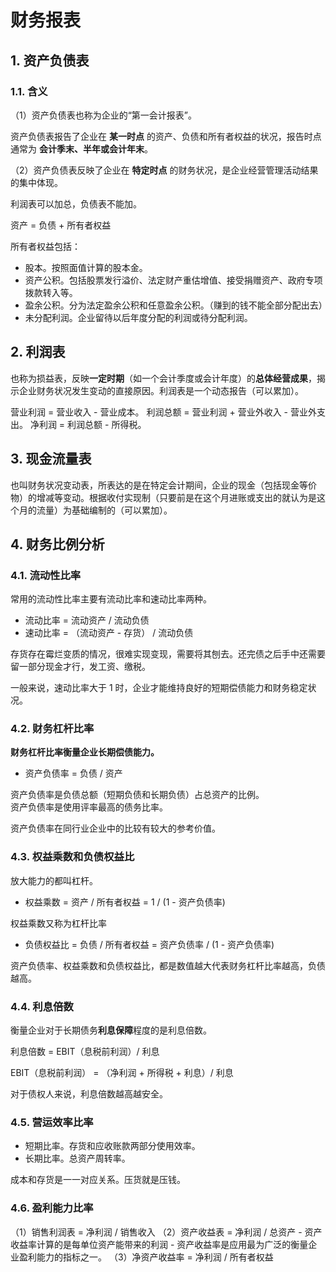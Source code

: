 # 财务报表

## 1. 资产负债表

### 1.1. 含义

（1）资产负债表也称为企业的“第一会计报表”。

资产负债表报告了企业在 **某一时点** 的资产、负债和所有者权益的状况，报告时点通常为 **会计季末、半年或会计年末**。

（2）资产负债表反映了企业在 **特定时点** 的财务状况，是企业经营管理活动结果的集中体现。

利润表可以加总，负债表不能加。

资产 = 负债 + 所有者权益

所有者权益包括：

- 股本。按照面值计算的股本金。
- 资产公积。包括股票发行溢价、法定财产重估增值、接受捐赠资产、政府专项拨款转入等。
- 盈余公积。分为法定盈余公积和任意盈余公积。（赚到的钱不能全部分配出去）
- 未分配利润。企业留待以后年度分配的利润或待分配利润。

## 2. 利润表

也称为损益表，反映**一定时期**（如一个会计季度或会计年度）的**总体经营成果**，揭示企业财务状况发生变动的直接原因。利润表是一个动态报告（可以累加）。

营业利润 = 营业收入 - 营业成本。
利润总额 = 营业利润 + 营业外收入 - 营业外支出。
净利润 = 利润总额 - 所得税。 

## 3. 现金流量表

也叫财务状况变动表，所表达的是在特定会计期间，企业的现金（包括现金等价物）的增减等变动。根据收付实现制（只要前是在这个月进账或支出的就认为是这个月的流量）为基础编制的（可以累加）。

## 4. 财务比例分析

### 4.1. 流动性比率

常用的流动性比率主要有流动比率和速动比率两种。

- 流动比率 = 流动资产 / 流动负债
- 速动比率 = （流动资产 - 存货） / 流动负债

存货存在霉烂变质的情况，很难实现变现，需要将其刨去。还完债之后手中还需要留一部分现金才行，发工资、缴税。

一般来说，速动比率大于 1 时，企业才能维持良好的短期偿债能力和财务稳定状况。

### 4.2. 财务杠杆比率

**财务杠杆比率衡量企业长期偿债能力。**

- 资产负债率 = 负债 / 资产

资产负债率是负债总额（短期负债和长期负债）占总资产的比例。  
资产负债率是使用评率最高的债务比率。

资产负债率在同行业企业中的比较有较大的参考价值。

### 4.3. 权益乘数和负债权益比

放大能力的都叫杠杆。

- 权益乘数 = 资产 / 所有者权益 = 1 / (1 - 资产负债率)

权益乘数又称为杠杆比率

- 负债权益比 = 负债 / 所有者权益 = 资产负债率 / (1 - 资产负债率)

资产负债率、权益乘数和负债权益比，都是数值越大代表财务杠杆比率越高，负债越高。

### 4.4. 利息倍数

衡量企业对于长期债务**利息保障**程度的是利息倍数。

利息倍数 = EBIT（息税前利润）/  利息

EBIT（息税前利润） = （净利润 + 所得税 + 利息）/ 利息

对于债权人来说，利息倍数越高越安全。

### 4.5. 营运效率比率

- 短期比率。存货和应收账款两部分使用效率。
- 长期比率。总资产周转率。

成本和存货是一一对应关系。压货就是压钱。

### 4.6. 盈利能力比率

（1）销售利润表 = 净利润 / 销售收入
（2）资产收益表 = 净利润 / 总资产
    - 资产收益率计算的是每单位资产能带来的利润
    - 资产收益率是应用最为广泛的衡量企业盈利能力的指标之一。
（3）净资产收益率 = 净利润 / 所有者权益

